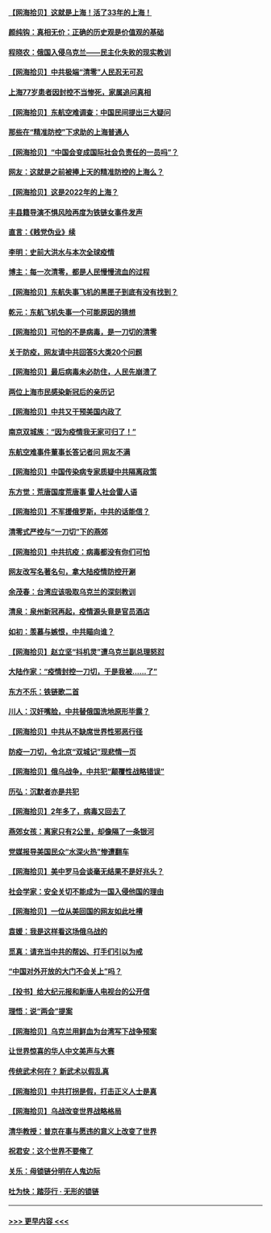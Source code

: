 #### [【网海拾贝】这就是上海！活了33年的上海！](../pages/nsc993/n13688654.md?t=04012103) 
#### [颜纯钩：真相无价：正确的历史观是价值观的基础](../pages/nsc993/n13688555.md?t=04012103) 
#### [程晓农：俄国入侵乌克兰——民主化失败的现实教训](../pages/nsc993/n13686006.md?t=04012103) 
#### [【网海拾贝】中共极端“清零”人民忍无可忍](../pages/nsc993/n13685914.md?t=04012103) 
#### [上海77岁患者因封控不当惨死，家属追问真相](../pages/nsc993/n13685891.md?t=04012103) 
#### [【网海拾贝】东航空难调查：中国民间提出三大疑问](../pages/nsc993/n13683137.md?t=04012103) 
#### [那些在“精准防控”下求助的上海普通人](../pages/nsc993/n13683088.md?t=04012103) 
#### [【网海拾贝】“中国会变成国际社会负责任的一员吗”？](../pages/nsc993/n13680707.md?t=04012103) 
#### [网友：这就是之前被捧上天的精准防控的上海么？](../pages/nsc993/n13680287.md?t=04012103) 
#### [【网海拾贝】这是2022年的上海？](../pages/nsc993/n13678253.md?t=04012103) 
#### [丰县籍导演不惧风险再度为铁链女事件发声](../pages/nsc993/n13678215.md?t=04012103) 
#### [直言：《贱党伪业》续](../pages/nsc993/n13678056.md?t=04012103) 
#### [李明：史前大洪水与本次全球疫情](../pages/nsc993/n13677332.md?t=04012103) 
#### [博主：每一次清零，都是人民慢慢流血的过程](../pages/nsc993/n13676078.md?t=04012103) 
#### [【网海拾贝】东航失事飞机的黑匣子到底有没有找到？](../pages/nsc993/n13676034.md?t=04012103) 
#### [乾元：东航飞机失事一个可能原因的猜想](../pages/nsc993/n13675834.md?t=04012103) 
#### [【网海拾贝】可怕的不是病毒，是一刀切的清零](../pages/nsc993/n13674403.md?t=04012103) 
#### [关于防疫，网友请中共回答5大类20个问题](../pages/nsc993/n13674318.md?t=04012103) 
#### [【网海拾贝】最后病毒未必防住，人民先崩溃了](../pages/nsc993/n13672307.md?t=04012103) 
#### [两位上海市民感染新冠后的亲历记](../pages/nsc993/n13672217.md?t=04012103) 
#### [【网海拾贝】中共又干预美国内政了](../pages/nsc993/n13669564.md?t=04012103) 
#### [南京双城族：“因为疫情我无家可归了！”](../pages/nsc993/n13669511.md?t=04012103) 
#### [东航空难事件董事长答记者问 网友不满](../pages/nsc993/n13669436.md?t=04012103) 
#### [【网海拾贝】中国传染病专家质疑中共隔离政策](../pages/nsc993/n13667190.md?t=04012103) 
#### [东方觉：荒唐国度荒唐事 雷人社会雷人语](../pages/nsc993/n13666926.md?t=04012103) 
#### [【网海拾贝】不军援俄罗斯，中共的话能信？](../pages/nsc993/n13664594.md?t=04012103) 
#### [清零式严控与“一刀切”下的燕郊](../pages/nsc993/n13664450.md?t=04012103) 
#### [【网海拾贝】中共抗疫：病毒都没有你们可怕](../pages/nsc993/n13662063.md?t=04012103) 
#### [网友改写名著名句，拿大陆疫情防控开涮](../pages/nsc993/n13661999.md?t=04012103) 
#### [余茂春：台湾应该吸取乌克兰的深刻教训](../pages/nsc993/n13661829.md?t=04012103) 
#### [清泉：泉州新冠再起，疫情源头竟是官员酒店](../pages/nsc993/n13660898.md?t=04012103) 
#### [如初：羡慕与嫉恨，中共瞄向谁？](../pages/nsc993/n13660773.md?t=04012103) 
#### [【网海拾贝】赵立坚“抖机灵”遭乌克兰副总理怒怼](../pages/nsc993/n13659660.md?t=04012103) 
#### [大陆作家：“疫情封控一刀切，于是我被……了”](../pages/nsc993/n13659323.md?t=04012103) 
#### [东方不乐：铁链歌二首](../pages/nsc993/n13659123.md?t=04012103) 
#### [川人：汉奸嘴脸，中共替俄国洗地原形毕露？](../pages/nsc993/n13657995.md?t=04012103) 
#### [【网海拾贝】中共从不缺席世界性邪恶行径](../pages/nsc993/n13657799.md?t=04012103) 
#### [防疫一刀切，令北京“双城记”现悲情一页](../pages/nsc993/n13657746.md?t=04012103) 
#### [【网海拾贝】俄乌战争，中共犯“颠覆性战略错误”](../pages/nsc993/n13655760.md?t=04012103) 
#### [历弘：沉默者亦是共犯](../pages/nsc993/n13652799.md?t=04012103) 
#### [【网海拾贝】2年多了，病毒又回去了](../pages/nsc993/n13652629.md?t=04012103) 
#### [燕郊女孩：离家只有2公里，却像隔了一条银河](../pages/nsc993/n13652450.md?t=04012103) 
#### [党媒报导美国民众“水深火热”惨遭翻车](../pages/nsc993/n13649966.md?t=04012103) 
#### [【网海拾贝】美中罗马会谈毫无结果不是好兆头？](../pages/nsc993/n13649860.md?t=04012103) 
#### [社会学家：安全关切不能成为一国入侵他国的理由](../pages/nsc993/n13649744.md?t=04012103) 
#### [【网海拾贝】一位从美回国的网友如此吐槽](../pages/nsc993/n13647381.md?t=04012103) 
#### [袁媛：我是这样看这场俄乌战的](../pages/nsc993/n13644892.md?t=04012103) 
#### [觅真：请充当中共的帮凶、打手们引以为戒](../pages/nsc993/n13644228.md?t=04012103) 
#### [“中国对外开放的大门不会关上”吗？](../pages/nsc993/n13644191.md?t=04012103) 
#### [【投书】给大纪元报和新唐人电视台的公开信](../pages/nsc993/n13644124.md?t=04012103) 
#### [理悟：说“两会”提案](../pages/nsc993/n13643927.md?t=04012103) 
#### [【网海拾贝】乌克兰用鲜血为台湾写下战争预案](../pages/nsc993/n13643578.md?t=04012103) 
#### [让世界惊喜的华人中文美声与大赛](../pages/nsc993/n13641647.md?t=04012103) 
#### [传统武术何在？ 新武术以假乱真](../pages/nsc993/n13641615.md?t=04012103) 
#### [【网海拾贝】中共打拐是假，打击正义人士是真](../pages/nsc993/n13641238.md?t=04012103) 
#### [【网海拾贝】乌战改变世界战略格局](../pages/nsc993/n13639171.md?t=04012103) 
#### [清华教授：普京在事与愿违的意义上改变了世界](../pages/nsc993/n13639019.md?t=04012103) 
#### [祝君安：这个世界不要俺了](../pages/nsc993/n13638903.md?t=04012103) 
#### [关乐：母锁链分明在人鬼边际](../pages/nsc993/n13637601.md?t=04012103) 
#### [吐为快：踏莎行 · 无形的锁链](../pages/nsc993/n13637555.md?t=04012103) 

----
#### [ >>> 更早内容 <<< ](../indexes/nsc993-earlier.md)
